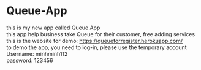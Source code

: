 # Queue-App
this is my new app called Queue App <br/>
this app help business take Queue for their customer, free adding services <br/>
this is the website for demo: https://queueforregister.herokuapp.com/ <br/>
to demo the app, you need to log-in, please use the temporary account <br/>
Username: minhminh112 <br/>
password: 123456
